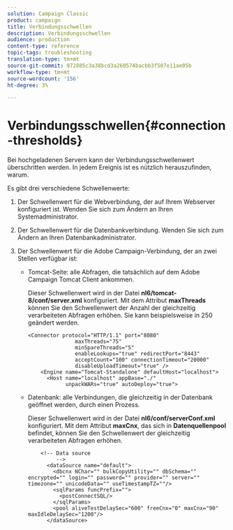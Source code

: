 ```yaml
---
solution: Campaign Classic
product: campaign
title: Verbindungsschwellen
description: Verbindungsschwellen
audience: production
content-type: reference
topic-tags: troubleshooting
translation-type: tm+mt
source-git-commit: 972885c3a38bcd3a260574bacbb3f507e11ae05b
workflow-type: tm+mt
source-wordcount: '156'
ht-degree: 3%

---
```



# Verbindungsschwellen{#connection-thresholds}

Bei hochgeladenen Servern kann der Verbindungsschwellenwert überschritten werden. In jedem Ereignis ist es nützlich herauszufinden, warum.

Es gibt drei verschiedene Schwellenwerte:

1. Der Schwellenwert für die Webverbindung, der auf Ihrem Webserver konfiguriert ist. Wenden Sie sich zum Ändern an Ihren Systemadministrator.
1. Der Schwellenwert für die Datenbankverbindung. Wenden Sie sich zum Ändern an Ihren Datenbankadministrator.
1. Der Schwellenwert für die Adobe Campaign-Verbindung, der an zwei Stellen verfügbar ist:

   * Tomcat-Seite: alle Abfragen, die tatsächlich auf dem Adobe Campaign Tomcat Client ankommen.

      Dieser Schwellenwert wird in der Datei **nl6/tomcat-8/conf/server.xml** konfiguriert. Mit dem Attribut **maxThreads** können Sie den Schwellenwert der Anzahl der gleichzeitig verarbeiteten Abfragen erhöhen. Sie kann beispielsweise in 250 geändert werden.

      ```
      <Connector protocol="HTTP/1.1" port="8080"
                     maxThreads="75"
                     minSpareThreads="5"
                     enableLookups="true" redirectPort="8443"
                     acceptCount="100" connectionTimeout="20000"
                     disableUploadTimeout="true" />
          <Engine name="Tomcat-Standalone" defaultHost="localhost">
            <Host name="localhost" appBase="./"
                  unpackWARs="true" autoDeploy="true">
      ```

   * Datenbank: alle Verbindungen, die gleichzeitig in der Datenbank geöffnet werden, durch einen Prozess.

      Dieser Schwellenwert wird in der Datei **nl6/conf/serverConf.xml** konfiguriert. Mit dem Attribut **maxCnx**, das sich in **Datenquellenpool** befindet, können Sie den Schwellenwert der gleichzeitig verarbeiteten Abfragen erhöhen.

      ```
          <!-- Data source
               -->
            <dataSource name="default">
              <dbcnx NChar="" bulkCopyUtility="" dbSchema="" encrypted="" login="" password="" provider="" server="" timezone="" unicodeData="" useTimestampTZ=""/>
              <sqlParams funcPrefix="">
                <postConnectSQL/>
              </sqlParams>
              <pool aliveTestDelaySec="600" freeCnx="0" maxCnx="90" maxIdleDelaySec="1200"/>
            </dataSource>
      ```

